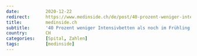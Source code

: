 ```yaml
---
date:          2020-12-22
redirect:      https://www.medinside.ch/de/post/40-prozent-weniger-intensivbetten-als-noch-im-fruehling
title:         medinside.ch
subtitle:      '40 Prozent weniger Intensivbetten als noch im Frühling'
country:       CH
categories:    [Spital, Zahlen]
tags:          [medinside]
---
```

